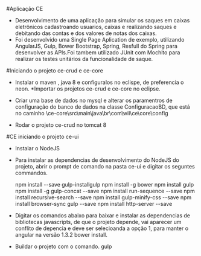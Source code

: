 #Aplicação CE
* Desenvolvimento de uma aplicação para simular os saques em caixas eletrônicos cadastroando usuarios, caixas e realizando saques e debitando das contas e dos valores de notas dos caixas.
* Foi desenvolvido uma Single Page Aplication de exemplo, utilizando AngularJS, Gulp, Bower Bootstrap, Spring, Resfull do Spring para desenvolver as APIs.Foi tambem utilizado JUnit com Mochito para realizar os testes unitários da funcionalidade de saque.

#Iniciando o projeto ce-crud e ce-core

* Instalar o maven , java 8 e configuralos no eclispe, de preferencia o neon. *Importar os projetos ce-crud e ce-core no eclipse.
* Criar uma base de dados no mysql e alterar os paramentros de configuração do banco de dados na classe ConfiguracaoBD, que está no caminho \ce-core\src\main\java\br\com\wil\ce\core\config

* Rodar o projeto ce-crud no tomcat 8

#CE iniciando o projeto ce-ui

* Instalar o NodeJS

* Para instalar as dependencias de desenvolvimento do NodeJS do projeto, abrir o prompt de comando na pasta ce-ui e digitar os seguntes commandos.

    npm install --save gulp-installgulp 
    npm install -g bower npm install gulp 
    npm install -g gulp-concat --save 
    npm install run-sequence --save 
    npm install recursive-search --save 
    npm install gulp-minify-css --save 
    npm install browser-sync gulp --save 
    npm install http-server --save 
  
* Digitar os comandos abaixo para baixar e instalar as dependencias de bibliotecas javascripts, de que o projeto depende, vai aparecer um conflito de depencia e deve ser selecioanda a opção 1, para manter o angular na versão 1.3.2 
    bower install.

* Buildar o projeto com o comando.
    gulp

